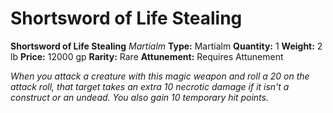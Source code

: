 # Shortsword of Life Stealing

**Shortsword of Life Stealing**
_Martialm_
**Type:** Martialm
**Quantity:** 1
**Weight:** 2 lb
**Price:** 12000 gp
**Rarity:** Rare
**Attunement:** Requires Attunement

*When you attack a creature with this magic weapon and roll a 20 on the attack roll, that target takes an extra 10 necrotic damage if it isn't a construct or an undead. You also gain 10 temporary hit points.*